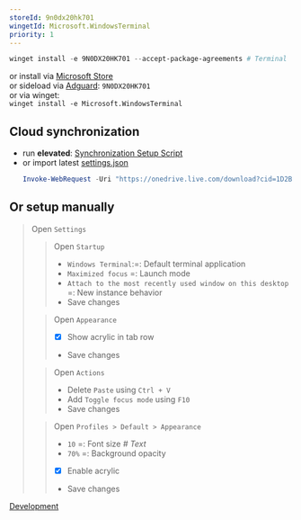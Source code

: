 ```yaml
---
storeId: 9n0dx20hk701
wingetId: Microsoft.WindowsTerminal
priority: 1
---
```



```powershell
winget install -e 9N0DX20HK701 --accept-package-agreements # Terminal
```

or install via [Microsoft Store](https://microsoft.com/store/apps/9n0dx20hk701)  
or sideload via [Adguard](https://store.rg-adguard.net/): `9N0DX20HK701`  
or via winget:  
`winget install -e Microsoft.WindowsTerminal`

## Cloud synchronization
- run **elevated**: [Synchronization Setup Script](../configs/Setup-Terminal.ps1.bat)
- or import latest [settings.json](https://1drv.ms/u/s!AiuslRJoLisdmodsz2NmY07ipmR4Ow?e=lF1vC6)
    ```powershell
    Invoke-WebRequest -Uri "https://onedrive.live.com/download?cid=1D2B2E681295AC2B&resid=1D2B2E681295AC2B%21426988&authkey=APtx4ejDLNgdBLE" -OutFile "$env:LOCALAPPDATA\Packages\Microsoft.WindowsTerminal_8wekyb3d8bbwe\LocalState\settings.json"
    ```

## Or setup manually
> Open `Settings`
>> Open `Startup`
>> - `Windows Terminal`:=: Default terminal application
>> - `Maximized focus` =: Launch mode
>> - `Attach to the most recently used window on this desktop` =: New instance behavior 
>> - Save changes
> 
>> Open `Appearance`
>> - [x] Show acrylic in tab row
>> - Save changes
> 
>> Open `Actions`
>> - Delete `Paste` using `Ctrl + V`
>> - Add `Toggle focus mode` using `F10`
>> - Save changes
>
>> Open `Profiles > Default > Appearance`
>> - `10` =: Font size _# Text_
>> - `70%` =: Background opacity
>> - [x] Enable acrylic
>> - Save changes


[Development](../Development.md)